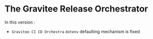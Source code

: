 # The Gravitee Release Orchestrator

In this version :

* `Gravitee CI CD Orchestra` `dotenv` defaulting mechanism is fixed
